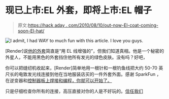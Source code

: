# 现已上市:EL 外套，即将上市:EL 帽子

> 原文:[https://hack aday . com/2010/08/10/out-now-El-coat-coming-soon-El-hat/](https://hackaday.com/2010/08/10/out-now-el-coat-coming-soon-el-hat/)

![](../Images/ea5d4541f8f1107b32f4d16355d35051.png "I admit, I had WAY to much fun with this article. I love you guys.")

[Render]说[他的外套](http://www.renderlab.net/projects/ELcoat/)简直是“用 EL 线增强的”，但我们知道真相。他是一个秘密的外星人，不能用黑色的外套挡住他所有发光的绿色皮肤。没有吗？好吧，

你可以把缝纫机收起来，[Render]简单地用一根针和一根钓鱼线把大约 50-70 英尺长的电致发光线连接到他在当地服装店买的一件外套外面。感谢 SparkFun ，在逆变器和[控制器板上焊接和编程，你就可以开始了。](http://www.sparkfun.com/commerce/product_info.php?products_id=9203)

只是仔细检查你所有的连接，高压直接对你的人是不好玩的。[信任我们](http://hackaday.com/2010/01/09/ces-caleb-gets-tased/)